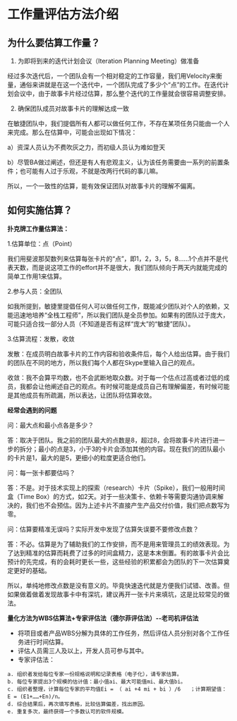 # 工作量评估方法介绍

## 为什么要估算工作量？

1. 为即将到来的迭代计划会议（Iteration Planning Meeting）做准备

经过多次迭代后，一个团队会有一个相对稳定的工作容量，我们用Velocity来衡量，通俗来讲就是在这一个迭代中，一个团队完成了多少个“点”的工作。在迭代计划会议中，由于故事卡片经过估算，那么整个迭代的工作量就会很容易调整安排。

2. 确保团队成员对故事卡片的理解达成一致

在敏捷团队中，我们提倡所有人都可以做任何工作，不存在某项任务只能由一个人来完成。那么在估算中，可能会出现如下情况：

a）资深人员认为不费吹灰之力，而初级人员认为难如登天

b）尽管BA做过阐述，但还是有人有悲观主义，认为该任务需要由一系列的前置条件；也可能有人过于乐观，不就是改两行代码的事儿嘛。

所以，一个一致性的估算，能有效保证团队对故事卡片的理解不偏离。


## 如何实施估算？
**扑克牌工作量估算法：**

1.估算单位：点（Point）

我们用斐波那契数列来估算每张卡片的“点”，即1，2，3，5，8……1个点并不是代表天数，而是说这项工作的effort并不是很大，我们团队倾向于两天内就能完成的简单工作用1来估算。

2.参与人员：全团队

如我所提到，敏捷里提倡任何人可以做任何工作，既能减少团队对个人的依赖，又能迅速地培养“全栈工程师”，所以我们团队是全员参加。如果有的团队过于庞大，可能只适合找一部分人员（不知道是否有这样“庞大”的“敏捷”团队）。

3.估算流程：发散，收敛

发散：在成员明白故事卡片的工作内容和验收条件后，每个人给出估算。由于我们的团队在不同的地方，所以我们每个人都在Skype里输入自己的观点。

收敛：我不会算平均数，也不会武断地取众数。对于每一个估点过高或者过低的成员，我都会让他阐述自己的观点。有时候可能是成员自己有理解偏差，有时候可能是其他成员有所疏漏，所以表达，让团队将估算收敛。

**经常会遇到的问题**

问：最大点和最小点各是多少？

答：取决于团队。我之前的团队最大的点数是8，超过8，会将故事卡片进行进一步的拆分；最小的点是3，小于3的卡片会添加其他的内容。现在我们的团队最小的卡片是1，最大的是5，更细小的粒度更适合他们。

问：每一张卡都要估吗？

答：不是。对于技术实现上的探索（research）卡片（Spike），我们一般用时间盒（Time Box）的方式，如2天。对于一些决策卡、依赖卡等需要沟通协调来解决的，我们也不会预估。因为上述卡片不直接产生产品交付价值，我们把点数写为零。

问：估算要精准无误吗？实际开发中发现了估算失误要不要修改点数？

答：不必。估算是为了辅助我们的工作安排，而不是用来管理员工的绩效表现。为了达到精准的估算而耗费了过多的时间盒精力，这是本末倒置。有的故事卡片会比预计的先完成，有的会耗时更长一些，这些经验的积累都会为团队的下一次估算奠定更好的基础。

所以，单纯地修改点数是没有意义的。毕竟快速迭代就是方便我们试错、改善。但如果做着做着发现故事卡中有深坑，建议再开一张卡片来填坑，这是比较常见的做法。

**量化方法为WBS估算法+专家评估法（德尔菲评估法）--老司机评估法**

- 将项目或者产品WBS分解为具体的工作任务，然后评估人员分别对各个工作任务进行时间估算。
- 评估人员需三人及以上，开发人员可参与其中。
- 专家评估法：
```
a. 组织者发给每位专家一份规格说明和记录表格（电子化），请专家估算。
b. 每位专家提出3个规模的估计值：最小值ai、最大可能值mi、最大值bi。
c. 组织者整理，计算每位专家的平均值Ei = （ ai +4 mi + bi ）/6   ；计算期望值：E = (E1+……+En)/n。
d. 综合结果后，再次填写表格，比较估算偏差，找出原因。
e. 重复多次，最终获得一个多数认可的软件规模。
```
